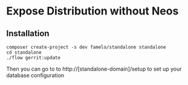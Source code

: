 # Expose Distribution without Neos

## Installation

```
composer create-project -s dev famelo/standalone standalone
cd standalone
./flow gerrit:update
```

Then you can go to to http://[standalone-domain]/setup to set up your database configuration
